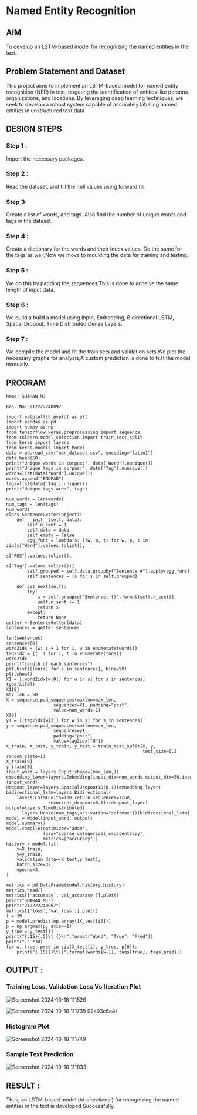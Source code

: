 # Named Entity Recognition

## AIM

To develop an LSTM-based model for recognizing the named entities in the text.

## Problem Statement and Dataset
This project aims to implement an LSTM-based model for named entity recognition (NER) in text, targeting the identification of entities like persons, organizations, and locations. By leveraging deep learning techniques, we seek to develop a robust system capable of accurately labeling named entities in unstructured text data

## DESIGN STEPS

### Step 1 : 
Import the necessary packages.

### Step 2 : 
Read the dataset, and fill the null values using forward fill.

### Step 3: 
Create a list of words, and tags. Also find the number of unique words and tags in the dataset.

### Step 4 : 
Create a dictionary for the words and their Index values. Do the same for the tags as well,Now we move to moulding the data for training and testing.

### Step 5 : 
We do this by padding the sequences,This is done to acheive the same length of input data.

### Step 6 : 
We build a build a model using Input, Embedding, Bidirectional LSTM, Spatial Dropout, Time Distributed Dense Layers.

### Step 7 : 
We compile the model and fit the train sets and validation sets,We plot the necessary graphs for analysis,A custom prediction is done to test the model manually.



## PROGRAM
```
Name: SHARAN MJ

Reg. No: 212222240097
```
```
import matplotlib.pyplot as plt
import pandas as pd
import numpy as np
from tensorflow.keras.preprocessing import sequence
from sklearn.model_selection import train_test_split
from keras import layers
from keras.models import Model
data = pd.read_csv("ner_dataset.csv", encoding="latin1")
data.head(50)
print("Unique words in corpus:", data['Word'].nunique())
print("Unique tags in corpus:", data['Tag'].nunique())
words=list(data['Word'].unique())
words.append("ENDPAD")
tags=list(data['Tag'].unique())
print("Unique tags are:", tags)

num_words = len(words)
num_tags = len(tags)
num_words
class SentenceGetter(object):
    def __init__(self, data):
        self.n_sent = 1
        self.data = data
        self.empty = False
        agg_func = lambda s: [(w, p, t) for w, p, t in zip(s["Word"].values.tolist(),
                                                           s["POS"].values.tolist(),
                                                           s["Tag"].values.tolist())]
        self.grouped = self.data.groupby("Sentence #").apply(agg_func)
        self.sentences = [s for s in self.grouped]

    def get_next(self):
        try:
            s = self.grouped["Sentence: {}".format(self.n_sent)]
            self.n_sent += 1
            return s
        except:
            return None
getter = SentenceGetter(data)
sentences = getter.sentences

len(sentences)
sentences[0]
word2idx = {w: i + 1 for i, w in enumerate(words)}
tag2idx = {t: i for i, t in enumerate(tags)}
word2idx
print("Length of each sentences")
plt.hist([len(s) for s in sentences], bins=50)
plt.show()
X1 = [[word2idx[w[0]] for w in s] for s in sentences]
type(X1[0])
X1[0]
max_len = 50
X = sequence.pad_sequences(maxlen=max_len,
                  sequences=X1, padding="post",
                  value=num_words-1)
X[0]
y1 = [[tag2idx[w[2]] for w in s] for s in sentences]
y = sequence.pad_sequences(maxlen=max_len,
                  sequences=y1,
                  padding="post",
                  value=tag2idx["O"])
X_train, X_test, y_train, y_test = train_test_split(X, y,
                                                    test_size=0.2, random_state=1)
X_train[0]
y_train[0]
input_word = layers.Input(shape=(max_len,))
embedding_layer=layers.Embedding(input_dim=num_words,output_dim=50,input_length=max_len)(input_word)
dropout_layer=layers.SpatialDropout1D(0.1)(embedding_layer)
bidirectional_lstm=layers.Bidirectional(
    layers.LSTM(units=100,return_sequences=True,
                recurrent_dropout=0.1))(dropout_layer)
output=layers.TimeDistributed(
      layers.Dense(num_tags,activation="softmax"))(bidirectional_lstm)
model = Model(input_word, output)
model.summary()
model.compile(optimizer="adam",
              loss="sparse_categorical_crossentropy",
              metrics=["accuracy"])
history = model.fit(
    x=X_train,
    y=y_train,
    validation_data=(X_test,y_test),
    batch_size=32,
    epochs=3,
)

metrics = pd.DataFrame(model.history.history)
metrics.head()
metrics[['accuracy','val_accuracy']].plot()
print("SHARAN MJ")
print("212222240097")
metrics[['loss','val_loss']].plot()
i = 20
p = model.predict(np.array([X_test[i]]))
p = np.argmax(p, axis=-1)
y_true = y_test[i]
print("{:15}{:5}\t {}\n".format("Word", "True", "Pred"))
print("-" *30)
for w, true, pred in zip(X_test[i], y_true, p[0]):
    print("{:15}{}\t{}".format(words[w-1], tags[true], tags[pred]))

```

## OUTPUT :
### Training Loss, Validation Loss Vs Iteration Plot
![Screenshot 2024-10-18 111526](https://github.com/user-attachments/assets/06e22722-41a8-4a99-a191-7a781fd2beea)

![Screenshot 2024-10-18 111735](https://github.com/user-attachments/assets/a5f490d2-d672-4e41-92a3-8016dd0e4dbf)
02a03c6a4)

### Histogram Plot
![Screenshot 2024-10-18 111749](https://github.com/user-attachments/assets/467a2ac1-8a01-4b3a-a4a0-020a6342f552)

### Sample Text Prediction
![Screenshot 2024-10-18 111833](https://github.com/user-attachments/assets/35882767-3f19-4584-85da-8e7174df1a31)



## RESULT : 
Thus, an LSTM-based model (bi-directional) for recognizing the named entities in the text is developed Successfully.
